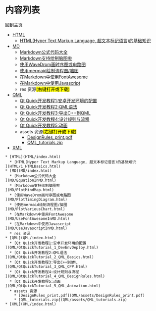 
# 内容列表

[回到主页](https://charleechan.github.io/MyWiki)

* [HTML](HTML/index.html)
  * [HTML(Hyper Text Markup Language, 超文本标记语言)的基础知识
](HTML/1_HTMLBasics.html)
* [MD](MD/index.html)
  * [Markdown公式代码大全
](MD/EquationInMD.html)
  * [Markdown支持绘制脑图啦
](MD/PlotMindMap.html)
  * [使用WaveDrom画时序图或电路图
](MD/PlotTimingDiagram.html)
  * [使用mermaid绘制流程图/脑图
](MD/PlotVariousChart.html)
  * [在Markdown中使用FontAwesome
](MD/UseFontAwesomeInMD.html)
  * [在Markdown中使用Javascript
](MD/UseJavascriptInMD.html)
  * res 资源<mark>(右键打开或下载)</mark>
* [QML](QML/index.html)
  * [Qt Quick开发教程1:安卓开发环境的配置
](QML/QtQuickTutorial_1_DevEnvDeploy.html)
  * [Qt Quick开发教程2:QML语法
](QML/QtQuickTutorial_2_QML_Basics.html)
  * [Qt Quick开发教程3:导出C++到QML
](QML/QtQuickTutorial_3_QML_CPP.html)
  * [Qt Quick开发教程4:设计规则与流程
](QML/QtQuickTutorial_4_QML_DesignRules.html)
  * [Qt Quick开发教程5:动画
](QML/QtQuickTutorial_5_QML_Animation.html)
  * assets 资源<mark>(右键打开或下载)</mark>
    * [DesignRules_print.pdf](QML/assets/DesignRules_print.pdf)
    * [QML_tutorials.zip](QML/assets/QML_tutorials.zip)
* [XML](XML/index.html)


```mind:height=300,title=内容概要,color
* [HTML](HTML/index.html)
  * [HTML(Hyper Text Markup Language, 超文本标记语言)的基础知识
](HTML/1_HTMLBasics.html)
* [MD](MD/index.html)
  * [Markdown公式代码大全
](MD/EquationInMD.html)
  * [Markdown支持绘制脑图啦
](MD/PlotMindMap.html)
  * [使用WaveDrom画时序图或电路图
](MD/PlotTimingDiagram.html)
  * [使用mermaid绘制流程图/脑图
](MD/PlotVariousChart.html)
  * [在Markdown中使用FontAwesome
](MD/UseFontAwesomeInMD.html)
  * [在Markdown中使用Javascript
](MD/UseJavascriptInMD.html)
  * res 资源
* [QML](QML/index.html)
  * [Qt Quick开发教程1:安卓开发环境的配置
](QML/QtQuickTutorial_1_DevEnvDeploy.html)
  * [Qt Quick开发教程2:QML语法
](QML/QtQuickTutorial_2_QML_Basics.html)
  * [Qt Quick开发教程3:导出C++到QML
](QML/QtQuickTutorial_3_QML_CPP.html)
  * [Qt Quick开发教程4:设计规则与流程
](QML/QtQuickTutorial_4_QML_DesignRules.html)
  * [Qt Quick开发教程5:动画
](QML/QtQuickTutorial_5_QML_Animation.html)
  * assets 资源
    * [DesignRules_print.pdf](QML/assets/DesignRules_print.pdf)
    * [QML_tutorials.zip](QML/assets/QML_tutorials.zip)
* [XML](XML/index.html)
```
